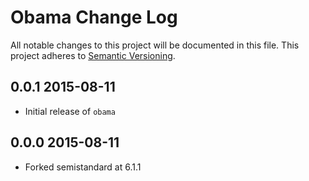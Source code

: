 # Obama Change Log
All notable changes to this project will be documented in this file.
This project adheres to [Semantic Versioning](http://semver.org/).

## 0.0.1 2015-08-11
* Initial release of `obama`

## 0.0.0 2015-08-11
* Forked semistandard at 6.1.1
